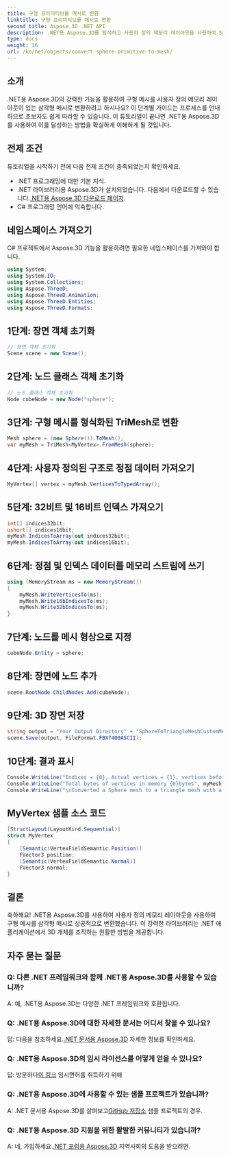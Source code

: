 ```yaml
---
title: 구형 프리미티브를 메시로 변환
linktitle: 구형 프리미티브를 메시로 변환
second_title: Aspose.3D .NET API
description: .NET용 Aspose.3D를 탐색하고 사용자 정의 메모리 레이아웃을 사용하여 Sphere Mesh를 Triangle Mesh로 쉽게 변환하세요. 원활한 통합을 위한 단계별 가이드를 따르세요.
type: docs
weight: 16
url: /ko/net/objects/convert-sphere-primitive-to-mesh/
---
```

## 소개
.NET용 Aspose.3D의 강력한 기능을 활용하여 구형 메시를 사용자 정의 메모리 레이아웃이 있는 삼각형 메시로 변환하려고 하시나요? 이 단계별 가이드는 프로세스를 안내하므로 초보자도 쉽게 따라할 수 있습니다. 이 튜토리얼이 끝나면 .NET용 Aspose.3D를 사용하여 이를 달성하는 방법을 확실하게 이해하게 될 것입니다.
## 전제 조건
튜토리얼을 시작하기 전에 다음 전제 조건이 충족되었는지 확인하세요.
- .NET 프로그래밍에 대한 기본 지식.
-  .NET 라이브러리용 Aspose.3D가 설치되었습니다. 다음에서 다운로드할 수 있습니다.[.NET용 Aspose.3D 다운로드 페이지](https://releases.aspose.com/3d/net/).
- C# 프로그래밍 언어에 익숙합니다.
## 네임스페이스 가져오기
C# 프로젝트에서 Aspose.3D 기능을 활용하려면 필요한 네임스페이스를 가져와야 합니다.
```csharp
using System;
using System.IO;
using System.Collections;
using Aspose.ThreeD;
using Aspose.ThreeD.Animation;
using Aspose.ThreeD.Entities;
using Aspose.ThreeD.Formats;
```
## 1단계: 장면 객체 초기화
```csharp
// 장면 객체 초기화
Scene scene = new Scene();
```
## 2단계: 노드 클래스 객체 초기화
```csharp
// 노드 클래스 객체 초기화
Node cubeNode = new Node("sphere");
```
## 3단계: 구형 메시를 형식화된 TriMesh로 변환
```csharp
Mesh sphere = (new Sphere()).ToMesh();
var myMesh = TriMesh<MyVertex>.FromMesh(sphere);
```
## 4단계: 사용자 정의된 구조로 정점 데이터 가져오기
```csharp
MyVertex[] vertex = myMesh.VerticesToTypedArray();
```
## 5단계: 32비트 및 16비트 인덱스 가져오기
```csharp
int[] indices32bit;
ushort[] indices16bit;
myMesh.IndicesToArray(out indices32bit);
myMesh.IndicesToArray(out indices16bit);
```
## 6단계: 정점 및 인덱스 데이터를 메모리 스트림에 쓰기
```csharp
using (MemoryStream ms = new MemoryStream())
{
    myMesh.WriteVerticesTo(ms);
    myMesh.Write16bIndicesTo(ms);
    myMesh.Write32bIndicesTo(ms);
}
```
## 7단계: 노드를 메시 형상으로 지정
```csharp
cubeNode.Entity = sphere;
```
## 8단계: 장면에 노드 추가
```csharp
scene.RootNode.ChildNodes.Add(cubeNode);
```
## 9단계: 3D 장면 저장
```csharp
string output = "Your Output Directory" + "SphereToTriangleMeshCustomMemoryLayoutScene.fbx";
scene.Save(output, FileFormat.FBX7400ASCII);
```
## 10단계: 결과 표시
```csharp
Console.WriteLine("Indices = {0}, Actual vertices = {1}, vertices before merging = {2}", myMesh.IndicesCount, myMesh.VerticesCount, myMesh.UnmergedVerticesCount);
Console.WriteLine("Total bytes of vertices in memory {0}bytes", myMesh.VerticesSizeInBytes);
Console.WriteLine("\nConverted a Sphere mesh to a triangle mesh with a custom memory layout of the vertex successfully.\nFile saved at " + output);
```

## MyVertex 샘플 소스 코드
```csharp
[StructLayout(LayoutKind.Sequential)]
struct MyVertex
{
	[Semantic(VertexFieldSemantic.Position)]
	FVector3 position;
	[Semantic(VertexFieldSemantic.Normal)]
	FVector3 normal;
}
```
## 결론
축하해요! .NET용 Aspose.3D를 사용하여 사용자 정의 메모리 레이아웃을 사용하여 구형 메시를 삼각형 메시로 성공적으로 변환했습니다. 이 강력한 라이브러리는 .NET 애플리케이션에서 3D 개체를 조작하는 원활한 방법을 제공합니다.
## 자주 묻는 질문
### Q: 다른 .NET 프레임워크와 함께 .NET용 Aspose.3D를 사용할 수 있습니까?
A: 예, .NET용 Aspose.3D는 다양한 .NET 프레임워크와 호환됩니다.
### Q: .NET용 Aspose.3D에 대한 자세한 문서는 어디서 찾을 수 있나요?
 답: 다음을 참조하세요.[.NET 문서용 Aspose.3D](https://reference.aspose.com/3d/net/) 자세한 정보를 확인하세요.
### Q: .NET용 Aspose.3D의 임시 라이선스를 어떻게 얻을 수 있나요?
 답: 방문하다[이 링크](https://purchase.aspose.com/temporary-license/) 임시면허를 취득하기 위해
### Q: .NET용 Aspose.3D에 사용할 수 있는 샘플 프로젝트가 있습니까?
 A: .NET 문서용 Aspose.3D를 살펴보고[GitHub 저장소](https://github.com/aspose-3d/Aspose.3D-for-.NET) 샘플 프로젝트의 경우.
### Q: .NET용 Aspose.3D 지원을 위한 활발한 커뮤니티가 있습니까?
 A: 네, 가입하세요.[.NET 포럼용 Aspose.3D](https://forum.aspose.com/c/3d/18) 지역사회의 도움을 받으려면.